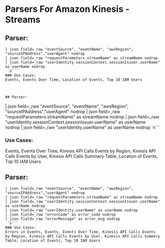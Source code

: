 # Parsers For Amazon Kinesis - Streams

## Parser:
```
| json field=_raw "eventSource", "eventName", "awsRegion", "sourceIPAddress","userAgent" nodrop
| json field=_raw "requestParameters.streamName" as streamName nodrop
| json field=_raw "userIdentity.sessionContext.sessionIssuer.userName" as userName nodrop
 `n```
### Use Cases:
Events, Events Over Time, Location of Events, Top 10 IAM Users



## Parser:
```
| json field=_raw "eventSource", "eventName", "awsRegion", "sourceIPAddress","userAgent" nodrop
| json field=_raw "requestParameters.streamName" as streamName nodrop
| json field=_raw "userIdentity.sessionContext.sessionIssuer.userName" as userName nodrop
| json field=_raw "userIdentity.userName" as userName nodrop
 `n```
### Use Cases:
Events, Events Over Time, Kinesis API Calls Events by Region, Kinesis API Calls Events by User, Kinesis API Calls Summary Table, Location of Events, Top 10 IAM Users



## Parser:
```
| json field=_raw "eventSource", "eventName", "awsRegion", "sourceIPAddress","userAgent" nodrop
| json field=_raw "requestParameters.streamName" as streamName nodrop
| json field=_raw "userIdentity.sessionContext.sessionIssuer.userName" as userName nodrop
| json field=_raw "userIdentity.userName" as userName nodrop
| json field=_raw "errorCode" as error_code nodrop
| json field=_raw "errorMessage" as error_msg nodrop
 `n```
### Use Cases:
Errors in Events, Events, Events Over Time, Kinesis API Calls Events by Region, Kinesis API Calls Events by User, Kinesis API Calls Summary Table, Location of Events, Top 10 IAM Users



